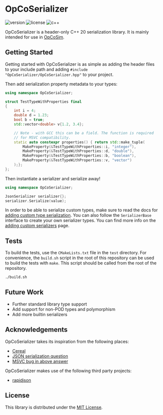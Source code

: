 # OpCoSerializer

![version](https://img.shields.io/badge/Version-0.1-blue)
![license](https://img.shields.io/badge/License-MIT-blue)
![c++](https://img.shields.io/badge/C++-20-blue)

OpCoSerializer is a header-only C++ 20 serialization library.
It is mainly intended for use in [OpCoSim](https://github.com/OpCoSim/OpCoSim "OpCoSim repository link").

## Getting Started

Getting started with OpCoSerializer is as simple as adding the header files to
your include path and adding `#include "OpCoSerializer/OpCoSerializer.hpp"` to
your project.

Then add serialization property metadata to your types:

```cpp
using namespace OpCoSerializer;

struct TestTypeWithProperties final
{
    int i = 4;
    double d = 1.23;
    bool b = true;
    std::vector<double> v{1.2, 3.4};

    // Note - with GCC this can be a field. The function is required
    // for MSVC compatibility.
    static auto constexpr properties() { return std::make_tuple(
        MakeProperty(&TestTypeWithProperties::i, "integer"),
        MakeProperty(&TestTypeWithProperties::d, "double"),
        MakeProperty(&TestTypeWithProperties::b, "boolean"),
        MakeProperty(&TestTypeWithProperties::v, "vector")
    );};
};
```

Then instantiate a serializer and serialize away!

```cpp
using namespace OpCoSerializer;

JsonSerializer serializer{};
serializer.Serialize(value);
```

In order to be able to serialize custom types, make sure to read the docs for
[adding custom type serialization](./docs/AddingCustomTypeSerialization.md "Custom type serialization docs").
You can also follow the `SerializerBase` interface to create your own serializer
types.
You can find more info on the [adding custom serializers](././docs/AddingCustomSerializers.md "Adding custom serializers docs")
page.

## Tests

To build the tests, use the `CMakeLists.txt` file in the `test` directory.
For convenience, the `build.sh` script in the root of this repository can
be used to build the tests with `make`.
This script should be called from the root of the repository.

```sh
./build.sh
```

## Future Work

- Further standard library type support
- Add support for non-POD types and polymorphism
- Add more builtin serializers

## Acknowledgements

OpCoSerializer takes its inspiration from the following places:

- [Cereal](https://uscilab.github.io/cereal/ "Cereal repository link")
- [JSON serialization question](https://stackoverflow.com/q/17549906/10725298 "Stackoverflow link")
- [MSVC bug in above answer](https://stackoverflow.com/q/39086837/10725298 "Stackoverflow link")

OpCoSerializer makes use of the following third party projects:

- [rapidjson](https://github.com/Tencent/rapidjson "rapidjson repository link")

## License

This library is distributed under the [MIT License](./LICENSE "License link").
